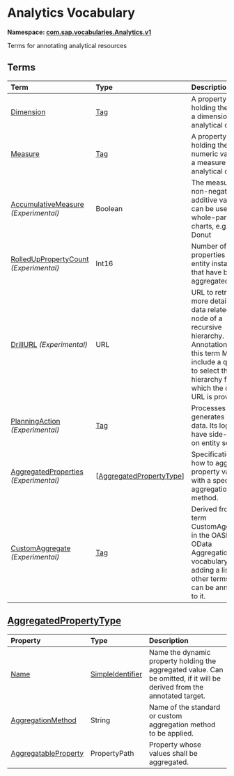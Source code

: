 # Analytics Vocabulary
**Namespace: [com.sap.vocabularies.Analytics.v1](Analytics.xml)**

Terms for annotating analytical resources


## Terms

Term|Type|Description
:---|:---|:----------
[Dimension](Analytics.xml#L38)|[Tag](https://github.com/oasis-tcs/odata-vocabularies/blob/master/vocabularies/Org.OData.Core.V1.md#Tag)|<a name="Dimension"></a>A property holding the key of a dimension in an analytical context
[Measure](Analytics.xml#L44)|[Tag](https://github.com/oasis-tcs/odata-vocabularies/blob/master/vocabularies/Org.OData.Core.V1.md#Tag)|<a name="Measure"></a>A property holding the numeric value of a measure in an analytical context
[AccumulativeMeasure](Analytics.xml#L48) *(Experimental)*|Boolean|<a name="AccumulativeMeasure"></a>The measure has non-negative and additive values; it can be used in whole-part charts, e.g. the Donut
[RolledUpPropertyCount](Analytics.xml#L54) *(Experimental)*|Int16|<a name="RolledUpPropertyCount"></a>Number of properties in the entity instance that have been aggregated away
[DrillURL](Analytics.xml#L59) *(Experimental)*|URL|<a name="DrillURL"></a>URL to retrieve more detailed data related to a node of a recursive hierarchy. Annotations with this term MUST include a qualifier to select the hierarchy for which the drill URL is provided.
[PlanningAction](Analytics.xml#L70) *(Experimental)*|[Tag](https://github.com/oasis-tcs/odata-vocabularies/blob/master/vocabularies/Org.OData.Core.V1.md#Tag)|<a name="PlanningAction"></a>Processes or generates plan data. Its logic may have side-effects on entity sets.
[AggregatedProperties](Analytics.xml#L78) *(Experimental)*|\[[AggregatedPropertyType](#AggregatedPropertyType)\]|<a name="AggregatedProperties"></a>Specifications how to aggregate property values with a specified aggregation method.
[CustomAggregate](Analytics.xml#L106) *(Experimental)*|[Tag](https://github.com/oasis-tcs/odata-vocabularies/blob/master/vocabularies/Org.OData.Core.V1.md#Tag)|<a name="CustomAggregate"></a>Derived from term CustomAggregate in the OASIS OData Aggregation vocabulary, adding a list of other terms that can be annotated to it.

## <a name="AggregatedPropertyType"></a>[AggregatedPropertyType](Analytics.xml#L83)


Property|Type|Description
:-------|:---|:----------
[Name](Analytics.xml#L84)|[SimpleIdentifier](Common.md#SimpleIdentifier)|Name the dynamic property holding the aggregated value. Can be omitted, if it will be derived from the annotated target.
[AggregationMethod](Analytics.xml#L88)|String|Name of the standard or custom aggregation method to be applied.
[AggregatableProperty](Analytics.xml#L91)|PropertyPath|Property whose values shall be aggregated.
